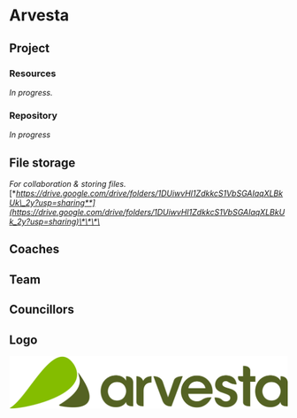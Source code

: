 # Arvesta

## Project

### Resources

_In progress._

### Repository

_In progress_

## File storage

_For collaboration & storing files._  
[**https://drive.google.com/drive/folders/1DUiwvHI1ZdkkcS1VbSGAIaqXLBkUk\_2y?usp=sharing**](https://drive.google.com/drive/folders/1DUiwvHI1ZdkkcS1VbSGAIaqXLBkUk_2y?usp=sharing)\*\*\*\*

## Coaches

## Team

## Councillors

## Logo

![](../.gitbook/assets/arvesta-logo.svg)

